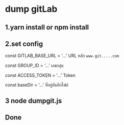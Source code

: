 # dump gitLab

## 1.yarn install or npm install


## 2.set config

const GITLAB_BASE_URL = '...'  URL หลัก `www.git.....com` 

const GROUP_ID = '...' เลขกลุ่ม

const ACCESS_TOKEN = '...' Token 

const baseDir = '...' ที่อยู่บันทึกไฟล์


## 3 node dumpgit.js

## Done
